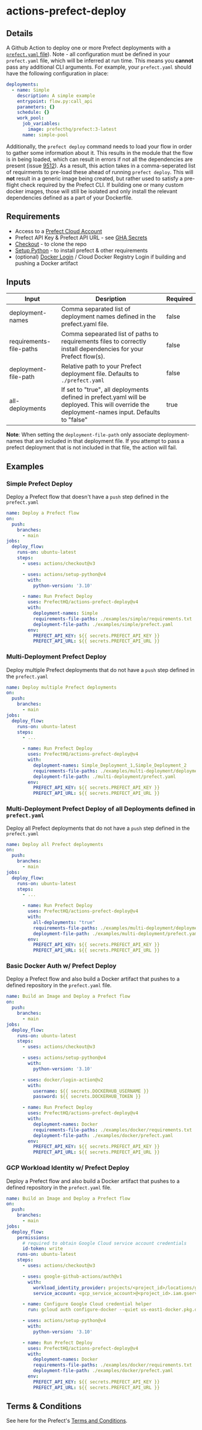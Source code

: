 # actions-prefect-deploy

## Details

A Github Action to deploy one or more Prefect deployments with a [`prefect.yaml` file](https://docs.prefect.io/latest/guides/prefect-deploy/)). Note - all configuration must be defined in your `prefect.yaml` file, which will be inferred at run time. This means you **cannot** pass any additional CLI arguments. For example, your `prefect.yaml` should have the following configuration in place:
```yaml
deployments:
  - name: Simple
    description: A simple example
    entrypoint: flow.py:call_api
    parameters: {}
    schedule: {}
    work_pool:
      job_variables:
        image: prefecthq/prefect:3-latest
      name: simple-pool
```

Additionally, the `prefect deploy` command needs to load your flow in order to gather some information about it. This results in the module that the flow is in being loaded, which can result in errors if not all the dependencies are present (issue [9512](https://github.com/PrefectHQ/prefect/issues/9512)). As a result, this action takes in a comma-seperated list of requirments to pre-load these ahead of running `prefect deploy`. This will **not** result in a generic image being created, but rather used to satisfy a pre-flight check required by the Prefect CLI. If building one or many custom docker images, those will still be isolated and only install the relevant dependencies defined as a part of your Dockerfile.

## Requirements

- Access to a [Prefect Cloud Account](https://docs.prefect.io/latest/ui/cloud/#welcome-to-prefect-cloud)
- Prefect API Key & Prefect API URL - see [GHA Secrets](https://docs.prefect.io/3.0/deploy/infrastructure-concepts/deploy-ci-cd#repository-secrets)
- [Checkout](https://github.com/actions/checkout) - to clone the repo
- [Setup Python](https://github.com/actions/setup-python) - to install prefect & other requirements
- (optional) [Docker Login](https://github.com/marketplace/actions/docker-login) / Cloud Docker Registry Login if building and pushing a Docker artifact

## Inputs

| Input | Desription | Required |
|-------|------------|----------|
| deployment-names | Comma separated list of deployment names defined in the prefect.yaml file. | false |
| requirements-file-paths | Comma sepearated list of paths to requirements files to correctly install dependencies for your Prefect flow(s). | false |
| deployment-file-path | Relative path to your Prefect deployment file. Defaults to `./prefect.yaml` | false |
| all-deployments | If set to "true", all deployments defined in prefect.yaml will be deployed. This will override the deployment-names input. Defaults to "false" | true |

**Note**: When setting the `deployment-file-path` only associate deployment-names that are included in that deployment file.  If you attempt to pass a prefect deployment that is not included in that file, the action will fail.

## Examples

### Simple Prefect Deploy

Deploy a Prefect flow that doesn't have a `push` step defined in the `prefect.yaml`
```yaml
name: Deploy a Prefect flow
on:
  push:
    branches:
      - main
jobs:
  deploy_flow:
    runs-on: ubuntu-latest
    steps:
      - uses: actions/checkout@v3

      - uses: actions/setup-python@v4
        with:
          python-version: '3.10'

      - name: Run Prefect Deploy
        uses: PrefectHQ/actions-prefect-deploy@v4
        with:
          deployment-names: Simple
          requirements-file-paths: ./examples/simple/requirements.txt
          deployment-file-path: ./examples/simple/prefect.yaml
        env:
          PREFECT_API_KEY: ${{ secrets.PREFECT_API_KEY }}
          PREFECT_API_URL: ${{ secrets.PREFECT_API_URL }}
```

### Multi-Deployment Prefect Deploy

Deploy multiple Prefect deployments that do not have a `push` step defined in the `prefect.yaml`
```yaml
name: Deploy multiple Prefect deployments
on:
  push:
    branches:
      - main
jobs:
  deploy_flow:
    runs-on: ubuntu-latest
    steps:
      - ...

      - name: Run Prefect Deploy
        uses: PrefectHQ/actions-prefect-deploy@v4
        with:
          deployment-names: Simple_Deployment_1,Simple_Deployment_2
          requirements-file-paths: ./examples/multi-deployment/deployment-1/requirements.txt,./examples/multi-deployment/deployment-2/requirements.txt
          deployment-file-path: ./multi-deployment/prefect.yaml
        env:
          PREFECT_API_KEY: ${{ secrets.PREFECT_API_KEY }}
          PREFECT_API_URL: ${{ secrets.PREFECT_API_URL }}
```

### Multi-Deployment Prefect Deploy of all Deployments defined in `prefect.yaml`

Deploy all Prefect deployments that do not have a `push` step defined in the `prefect.yaml`
```yaml
name: Deploy all Prefect deployments
on:
  push:
    branches:
      - main
jobs:
  deploy_flow:
    runs-on: ubuntu-latest
    steps:
      - ...

      - name: Run Prefect Deploy
        uses: PrefectHQ/actions-prefect-deploy@v4
        with:
          all-deployments: "true"
          requirements-file-paths: ./examples/multi-deployment/deployment-1/requirements.txt,./examples/multi-deployment/deployment-2/requirements.txt
          deployment-file-path: ./examples/multi-deployment/prefect.yaml
        env:
          PREFECT_API_KEY: ${{ secrets.PREFECT_API_KEY }}
          PREFECT_API_URL: ${{ secrets.PREFECT_API_URL }}
```

### Basic Docker Auth w/ Prefect Deploy

Deploy a Prefect flow and also build a Docker artifact that pushes to a defined repository in the `prefect.yaml` file.
```yaml
name: Build an Image and Deploy a Prefect flow
on:
  push:
    branches:
      - main
jobs:
  deploy_flow:
    runs-on: ubuntu-latest
    steps:
      - uses: actions/checkout@v3

      - uses: actions/setup-python@v4
        with:
          python-version: '3.10'

      - uses: docker/login-action@v2
        with:
          username: ${{ secrets.DOCKERHUB_USERNAME }}
          password: ${{ secrets.DOCKERHUB_TOKEN }}

      - name: Run Prefect Deploy
        uses: PrefectHQ/actions-prefect-deploy@v4
        with:
          deployment-names: Docker
          requirements-file-paths: ./examples/docker/requirements.txt
          deployment-file-path: ./examples/docker/prefect.yaml
        env:
          PREFECT_API_KEY: ${{ secrets.PREFECT_API_KEY }}
          PREFECT_API_URL: ${{ secrets.PREFECT_API_URL }}
```
### GCP Workload Identity w/ Prefect Deploy

Deploy a Prefect flow and also build a Docker artifact that pushes to a defined repository in the `prefect.yaml` file.
```yaml
name: Build an Image and Deploy a Prefect flow
on:
  push:
    branches:
      - main
jobs:
  deploy_flow:
    permissions:
      # required to obtain Google Cloud service account credentials
      id-token: write
    runs-on: ubuntu-latest
    steps:
      - uses: actions/checkout@v3

      - uses: google-github-actions/auth@v1
        with:
          workload_identity_provider: projects/<project_id>/locations/global/workloadIdentityPools/<pool-name>/providers/<provider-name>
          service_account: <gcp_service_account>@<project_id>.iam.gserviceaccount.com

      - name: Configure Google Cloud credential helper
        run: gcloud auth configure-docker --quiet us-east1-docker.pkg.dev

      - uses: actions/setup-python@v4
        with:
          python-version: '3.10'

      - name: Run Prefect Deploy
        uses: PrefectHQ/actions-prefect-deploy@v4
        with:
          deployment-names: Docker
          requirements-file-paths: ./examples/docker/requirements.txt
          deployment-file-path: ./examples/docker/prefect.yaml
        env:
          PREFECT_API_KEY: ${{ secrets.PREFECT_API_KEY }}
          PREFECT_API_URL: ${{ secrets.PREFECT_API_URL }}
```

## Terms & Conditions
See here for the Prefect's [Terms and Conditions](https://www.prefect.io/legal/terms/).
